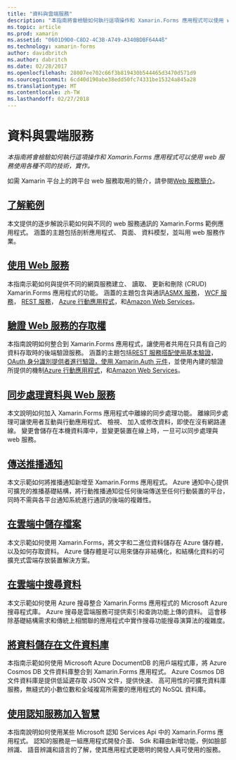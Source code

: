 ```yaml
---
title: "資料與雲端服務"
description: "本指南將會檢驗如何執行這項操作和 Xamarin.Forms 應用程式可以使用 web 服務使用各種不同的技術，實作。"
ms.topic: article
ms.prod: xamarin
ms.assetid: "0601D9D0-C8D2-4C3B-A749-A340BDBF64A4ß"
ms.technology: xamarin-forms
author: davidbritch
ms.author: dabritch
ms.date: 02/28/2017
ms.openlocfilehash: 28007ee702c66f3b819430b544465d3470d571d9
ms.sourcegitcommit: 6cd40d190abe38edd50fc74331be15324a845a28
ms.translationtype: MT
ms.contentlocale: zh-TW
ms.lasthandoff: 02/27/2018
---
```

# <a name="data--cloud-services"></a>資料與雲端服務

_本指南將會檢驗如何執行這項操作和 Xamarin.Forms 應用程式可以使用 web 服務使用各種不同的技術，實作。_

如需 Xamarin 平台上的跨平台 web 服務取用的簡介，請參閱[Web 服務簡介](~/cross-platform/data-cloud/web-services/index.md)。

## <a name="understanding-the-samplexamarin-formsdata-cloudwalkthroughmd"></a>[了解範例](~/xamarin-forms/data-cloud/walkthrough.md)

本文提供的逐步解說示範如何與不同的 web 服務通訊的 Xamarin.Forms 範例應用程式。 涵蓋的主題包括剖析應用程式、 頁面、 資料模型，並叫用 web 服務作業。

## <a name="consuming-web-servicesxamarin-formsdata-cloudconsumingindexmd"></a>[使用 Web 服務](~/xamarin-forms/data-cloud/consuming/index.md)

本指南示範如何與提供不同的網頁服務建立、 讀取、 更新和刪除 (CRUD) Xamarin.Forms 應用程式的功能。 涵蓋的主題包含與通訊[ASMX 服務](consuming/asmx.md)， [WCF 服務](consuming/wcf.md)， [REST 服務](consuming/rest.md)， [Azure 行動應用程式](consuming/azure.md)，和[Amazon Web Services](consuming/aws.md)。

## <a name="authenticating-access-to-web-servicesxamarin-formsdata-cloudauthenticationindexmd"></a>[驗證 Web 服務的存取權](~/xamarin-forms/data-cloud/authentication/index.md)

本指南說明如何整合到 Xamarin.Forms 應用程式，讓使用者共用在只具有自己的資料存取時的後端驗證服務。 涵蓋的主題包括[REST 服務搭配使用基本驗證](authentication/rest.md)， [OAuth 身分識別提供者進行驗證，使用 Xamarin.Auth 元件](authentication/oauth.md)，並使用內建的驗證所提供的機制[Azure 行動應用程式](authentication/azure.md)，和[Amazon Web Services](authentication/aws.md)。

## <a name="synchronizing-data-with-web-servicessyncindexmd"></a>[同步處理資料與 Web 服務](sync/index.md)

本文說明如何加入 Xamarin.Forms 應用程式中離線的同步處理功能。 離線同步處理可讓使用者互動與行動應用程式、 檢視、 加入或修改資料，即使在沒有網路連線。 變更會儲存在本機資料庫中，並變更裝置在線上時，一旦可以同步處理與 web 服務。

## <a name="sending-push-notificationspush-notificationsindexmd"></a>[傳送推播通知](push-notifications/index.md)

本文示範如何將推播通知新增至 Xamarin.Forms 應用程式。 Azure 通知中心提供可擴充的推播基礎結構，將行動推播通知從任何後端傳送至任何行動裝置的平台，同時不需與各平台通知系統進行通訊的後端的複雜性。

## <a name="storing-files-in-the-cloudstorageindexmd"></a>[在雲端中儲存檔案](storage/index.md)

本文示範如何使用 Xamarin.Forms，將文字和二進位資料儲存在 Azure 儲存體，以及如何存取資料。 Azure 儲存體是可以用來儲存非結構化，和結構化資料的可擴充式雲端存放裝置解決方案。

## <a name="searching-data-in-the-cloudsearchindexmd"></a>[在雲端中搜尋資料](search/index.md)

本文示範如何使用 Azure 搜尋整合 Xamarin.Forms 應用程式的 Microsoft Azure 搜尋程式庫。 Azure 搜尋是雲端服務可提供索引和查詢功能上傳的資料。 這會移除基礎結構需求和傳統上相關聯的應用程式中實作搜尋功能搜尋演算法的複雜度。

## <a name="storing-data-in-a-document-databasecosmosdbindexmd"></a>[將資料儲存在文件資料庫](cosmosdb/index.md)

本指南示範如何使用 Microsoft Azure DocumentDB 的用戶端程式庫，將 Azure Cosmos DB 文件資料庫整合到 Xamarin.Forms 應用程式。 Azure Cosmos DB 文件資料庫是提供低延遲存取 JSON 文件，提供快速、 高可用性的可擴充資料庫服務，無縫式的小數位數和全域複寫所需要的應用程式的 NoSQL 資料庫。

## <a name="adding-intelligence-with-cognitive-servicescognitive-servicesindexmd"></a>[使用認知服務加入智慧](cognitive-services/index.md)

本指南說明如何使用某些 Microsoft 認知 Services Api 中的 Xamarin.Forms 應用程式。 認知的服務是一組應用程式開發介面、 Sdk 和藉由新增功能，例如臉部辨識、 語音辨識和語言的了解，使其應用程式更聰明的開發人員可使用的服務。
